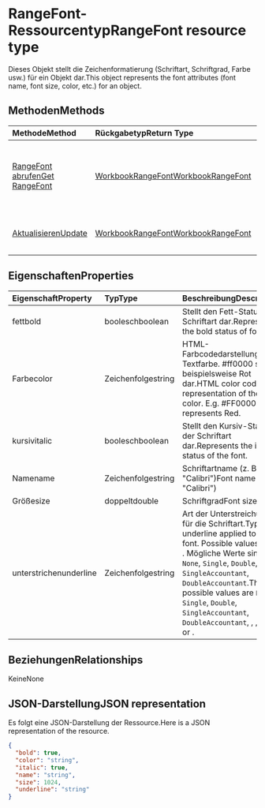 # <a name="rangefont-resource-type"></a><span data-ttu-id="93302-101">RangeFont-Ressourcentyp</span><span class="sxs-lookup"><span data-stu-id="93302-101">RangeFont resource type</span></span>

<span data-ttu-id="93302-102">Dieses Objekt stellt die Zeichenformatierung (Schriftart, Schriftgrad, Farbe usw.) für ein Objekt dar.</span><span class="sxs-lookup"><span data-stu-id="93302-102">This object represents the font attributes (font name, font size, color, etc.) for an object.</span></span>


## <a name="methods"></a><span data-ttu-id="93302-103">Methoden</span><span class="sxs-lookup"><span data-stu-id="93302-103">Methods</span></span>

| <span data-ttu-id="93302-104">Methode</span><span class="sxs-lookup"><span data-stu-id="93302-104">Method</span></span>           | <span data-ttu-id="93302-105">Rückgabetyp</span><span class="sxs-lookup"><span data-stu-id="93302-105">Return Type</span></span>    |<span data-ttu-id="93302-106">Beschreibung</span><span class="sxs-lookup"><span data-stu-id="93302-106">Description</span></span>|
|:---------------|:--------|:----------|
|[<span data-ttu-id="93302-107">RangeFont abrufen</span><span class="sxs-lookup"><span data-stu-id="93302-107">Get RangeFont</span></span>](../api/rangefont_get.md) | [<span data-ttu-id="93302-108">WorkbookRangeFont</span><span class="sxs-lookup"><span data-stu-id="93302-108">WorkbookRangeFont</span></span>](rangefont.md) |<span data-ttu-id="93302-109">Dient zum Lesen der Eigenschaften und der Beziehungen des rangeFont-Objekts.</span><span class="sxs-lookup"><span data-stu-id="93302-109">Read properties and relationships of rangeFont object.</span></span>|
|[<span data-ttu-id="93302-110">Aktualisieren</span><span class="sxs-lookup"><span data-stu-id="93302-110">Update</span></span>](../api/rangefont_update.md) | [<span data-ttu-id="93302-111">WorkbookRangeFont</span><span class="sxs-lookup"><span data-stu-id="93302-111">WorkbookRangeFont</span></span>](rangefont.md)   |<span data-ttu-id="93302-112">Dient zum Aktualisieren des RangeFont-Objekts.</span><span class="sxs-lookup"><span data-stu-id="93302-112">Update RangeFont object.</span></span> |

## <a name="properties"></a><span data-ttu-id="93302-113">Eigenschaften</span><span class="sxs-lookup"><span data-stu-id="93302-113">Properties</span></span>
| <span data-ttu-id="93302-114">Eigenschaft</span><span class="sxs-lookup"><span data-stu-id="93302-114">Property</span></span>     | <span data-ttu-id="93302-115">Typ</span><span class="sxs-lookup"><span data-stu-id="93302-115">Type</span></span>   |<span data-ttu-id="93302-116">Beschreibung</span><span class="sxs-lookup"><span data-stu-id="93302-116">Description</span></span>|
|:---------------|:--------|:----------|
|<span data-ttu-id="93302-117">fett</span><span class="sxs-lookup"><span data-stu-id="93302-117">bold</span></span>|<span data-ttu-id="93302-118">boolesch</span><span class="sxs-lookup"><span data-stu-id="93302-118">boolean</span></span>|<span data-ttu-id="93302-119">Stellt den Fett-Status der Schriftart dar.</span><span class="sxs-lookup"><span data-stu-id="93302-119">Represents the bold status of font.</span></span>|
|<span data-ttu-id="93302-120">Farbe</span><span class="sxs-lookup"><span data-stu-id="93302-120">color</span></span>|<span data-ttu-id="93302-121">Zeichenfolge</span><span class="sxs-lookup"><span data-stu-id="93302-121">string</span></span>|<span data-ttu-id="93302-p101">HTML-Farbcodedarstellung der Textfarbe. #ff0000 stellt beispielsweise Rot dar.</span><span class="sxs-lookup"><span data-stu-id="93302-p101">HTML color code representation of the text color. E.g. #FF0000 represents Red.</span></span>|
|<span data-ttu-id="93302-125">kursiv</span><span class="sxs-lookup"><span data-stu-id="93302-125">italic</span></span>|<span data-ttu-id="93302-126">boolesch</span><span class="sxs-lookup"><span data-stu-id="93302-126">boolean</span></span>|<span data-ttu-id="93302-127">Stellt den Kursiv-Status der Schriftart dar.</span><span class="sxs-lookup"><span data-stu-id="93302-127">Represents the italic status of the font.</span></span>|
|<span data-ttu-id="93302-128">Name</span><span class="sxs-lookup"><span data-stu-id="93302-128">name</span></span>|<span data-ttu-id="93302-129">Zeichenfolge</span><span class="sxs-lookup"><span data-stu-id="93302-129">string</span></span>|<span data-ttu-id="93302-130">Schriftartname (z. B. "Calibri")</span><span class="sxs-lookup"><span data-stu-id="93302-130">Font name (e.g. "Calibri")</span></span>|
|<span data-ttu-id="93302-131">Größe</span><span class="sxs-lookup"><span data-stu-id="93302-131">size</span></span>|<span data-ttu-id="93302-132">doppelt</span><span class="sxs-lookup"><span data-stu-id="93302-132">double</span></span>|<span data-ttu-id="93302-133">Schriftgrad</span><span class="sxs-lookup"><span data-stu-id="93302-133">Font size.</span></span>|
|<span data-ttu-id="93302-134">unterstrichen</span><span class="sxs-lookup"><span data-stu-id="93302-134">underline</span></span>|<span data-ttu-id="93302-135">Zeichenfolge</span><span class="sxs-lookup"><span data-stu-id="93302-135">string</span></span>|<span data-ttu-id="93302-136">Art der Unterstreichung für die Schriftart.</span><span class="sxs-lookup"><span data-stu-id="93302-136">Type of underline applied to the font. Possible values are: , .</span></span> <span data-ttu-id="93302-137">Mögliche Werte sind: `None`, `Single`, `Double`, `SingleAccountant`, `DoubleAccountant`.</span><span class="sxs-lookup"><span data-stu-id="93302-137">The possible values are `None`, `Single`, `Double`, `SingleAccountant`, `DoubleAccountant`, , , , , , , or .</span></span>|

## <a name="relationships"></a><span data-ttu-id="93302-138">Beziehungen</span><span class="sxs-lookup"><span data-stu-id="93302-138">Relationships</span></span>
<span data-ttu-id="93302-139">Keine</span><span class="sxs-lookup"><span data-stu-id="93302-139">None</span></span>


## <a name="json-representation"></a><span data-ttu-id="93302-140">JSON-Darstellung</span><span class="sxs-lookup"><span data-stu-id="93302-140">JSON representation</span></span>

<span data-ttu-id="93302-141">Es folgt eine JSON-Darstellung der Ressource.</span><span class="sxs-lookup"><span data-stu-id="93302-141">Here is a JSON representation of the resource.</span></span>

<!--{
  "blockType": "resource",
  "optionalProperties": [],
  "baseType": "microsoft.graph.entity",
  "@odata.type": "microsoft.graph.workbookRangeFont"
}-->

```json
{
  "bold": true,
  "color": "string",
  "italic": true,
  "name": "string",
  "size": 1024,
  "underline": "string"
}

```

<!-- uuid: 8fcb5dbc-d5aa-4681-8e31-b001d5168d79
2015-10-25 14:57:30 UTC -->
<!-- {
  "type": "#page.annotation",
  "description": "RangeFont resource",
  "keywords": "",
  "section": "documentation",
  "tocPath": ""
}-->